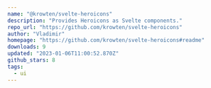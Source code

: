 ```yaml
---
name: "@krowten/svelte-heroicons"
description: "Provides Heroicons as Svelte components."
repo_url: "https://github.com/krowten/svelte-heroicons"
author: "Vladimir"
homepage: "https://github.com/krowten/svelte-heroicons#readme"
downloads: 9
updated: "2023-01-06T11:00:52.870Z"
github_stars: 8
tags: 
  - ui
---
```

